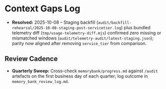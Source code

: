 # Context Gaps Log

- **Resolved:** 2025-10-08 – Staging backfill (`audit/backfill-rehearsal/2025-10-08-staging-post-servicetier.log`) plus bundled telemetry diff (`tmp/usage-telemetry-diff.mjs`) confirmed zero missing or mismatched windows (`audit/telemetry-audit/latest-staging.json`); parity now aligned after removing `service_tier` from comparison.

## Review Cadence
- **Quarterly Sweep:** Cross-check `memorybank/progress.md` against `/audit` artefacts on the first business day of each quarter; log outcome in `memory_bank_review_log.md`.
